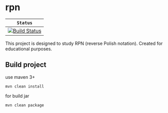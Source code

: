 # rpn

| **`Status`** | 
|---|
| [![Build Status](https://travis-ci.org/ShpetnyEugene/rpn.svg)](https://ShpetnyEugene/rpn)|


This project is designed to study RPN (reverse Polish notation). Created for educational purposes.



## Build project 

use maven 3+

```
mvn clean install
```

for build jar 

```
mvn clean package 
```
